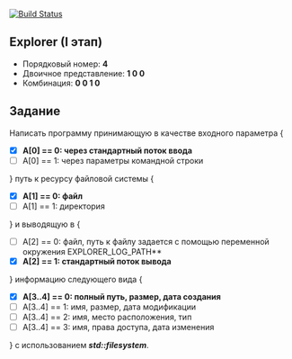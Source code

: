 [![Build Status](https://travis-ci.org/poljkee2010/Explorer1.svg?branch=master)](https://travis-ci.org/poljkee2010/Explorer1)
## Explorer (I этап)

- Порядковый номер: **4**
- Двоичное представление: **1 0 0**
- Комбинация: **0 0 1 0**


## Задание
Написать программу принимающую в качестве входного параметра {
- [X] **A[0] == 0: через стандартный поток ввода**
- [ ] A[0] == 1: через параметры командной строки

} путь к ресурсу файловой системы { 
- [X] **A[1] == 0: файл**
- [ ] A[1] == 1: директория

} и выводящую в { 
- [ ] A[2] == 0: файл, путь к файлу задается с помощью переменной окружения EXPLORER_LOG_PATH**
- [X] **A[2] == 1: стандартный поток вывода**

} информацию следующего вида { 
- [X] **A[3..4] == 0: полный путь, размер, дата создания**
- [ ] A[3..4] == 1: имя, размер, дата модификации
- [ ] A[3..4] == 2: имя, место расположения, тип
- [ ] A[3..4] == 3: имя, права доступа, дата изменения

} c использованием ***std::filesystem***.

